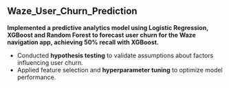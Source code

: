 ## Waze_User_Churn_Prediction
 **Implemented a predictive analytics model using Logistic Regression, XGBoost and Random Forest to forecast user churn for the Waze navigation app, achieving 50% recall with XGBoost.**
- Conducted **hypothesis testing** to validate assumptions about factors influencing user churn.
- Applied feature selection and **hyperparameter tuning** to optimize model performance.
